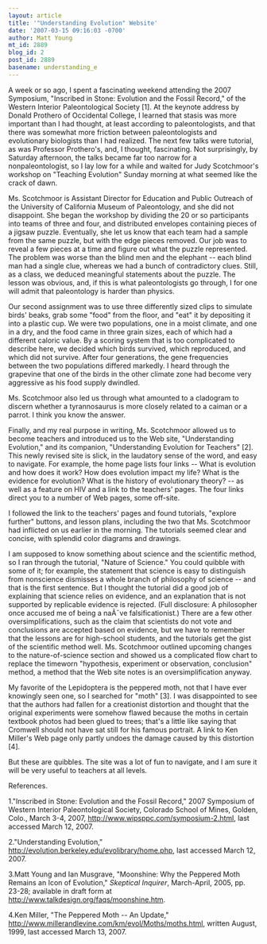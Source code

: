 ```yaml
---
layout: article
title: '"Understanding Evolution" Website'
date: '2007-03-15 09:16:03 -0700'
author: Matt Young
mt_id: 2889
blog_id: 2
post_id: 2889
basename: understanding_e
---
```

A week or so ago, I spent a fascinating weekend attending the 2007 Symposium, "Inscribed in Stone: Evolution and the Fossil Record," of the Western Interior Paleontological Society \[1\].  At the keynote address by Donald Prothero of Occidental College, I learned that stasis was more important than I had thought, at least according to paleontologists, and that there was somewhat more friction between paleontologists and evolutionary biologists than I had realized.  The next few talks were tutorial, as was Professor Prothero's, and, I thought, fascinating.  Not surprisingly, by Saturday afternoon, the talks became far too narrow for a nonpaleontologist, so I lay low for a while and waited for Judy Scotchmoor's workshop on "Teaching Evolution" Sunday morning at what seemed like the crack of dawn.

Ms. Scotchmoor is Assistant Director for Education and Public Outreach of the University of California Museum of Paleontology, and she did not disappoint.  She began the workshop by dividing the 20 or so participants into teams of three and four, and distributed envelopes containing pieces of a jigsaw puzzle.  Eventually, she let us know that each team had a sample from the same puzzle, but with the edge pieces removed.  Our job was to reveal a few pieces at a time and figure out what the puzzle represented.  The problem was worse than the blind men and the elephant -- each blind man had a single clue, whereas we had a bunch of contradictory clues.  Still, as a class, we deduced meaningful statements about the puzzle.  The lesson was obvious, and, if this is what paleontologists go through, I for one will admit that paleontology is harder than physics.

Our second assignment was to use three differently sized clips to simulate birds' beaks, grab some "food" from the floor, and "eat" it by depositing it into a plastic cup.  We were two populations, one in a moist climate, and one in a dry, and the food came in three grain sizes, each of which had a different caloric value.  By a scoring system that is too complicated to describe here, we decided which birds survived, which reproduced, and which did not survive.  After four generations, the gene frequencies between the two populations differed markedly.  I  heard through the grapevine that one of the birds in the other climate zone had become very aggressive as his food supply dwindled.

Ms. Scotchmoor also led us through what amounted to a cladogram to discern whether a tyrannosaurus is more closely related to a caiman or a parrot.  I think you know the answer.

Finally, and my real purpose in writing, Ms. Scotchmoor allowed us to become teachers and introduced us to the Web site, "Understanding Evolution," and its companion, "Understanding Evolution for Teachers" \[2\]. This newly revised site is slick, in the laudatory sense of the word, and easy to navigate.  For example, the home page lists four links -- What is evolution and how does it work?  How does evolution impact my life?  What is the evidence for evolution?  What is the history of evolutionary theory? -- as well as a feature on HIV and a link to the teachers' pages.  The four links direct you to a number of Web pages, some off-site.

I followed the link to the teachers' pages and found tutorials, "explore further" buttons, and lesson plans, including the two that Ms. Scotchmoor had inflicted on us earlier in the morning.  The tutorials seemed clear and concise, with splendid color diagrams and drawings.

I am supposed to know something about science and the scientific method, so I ran through the tutorial, "Nature of Science."  You could quibble with some of it; for example, the statement that science is easy to distinguish from nonscience dismisses a whole branch of philosophy of science -- and that is the first sentence.  But I thought the tutorial did a good job of explaining that science relies on evidence, and an explanation that is not supported by replicable evidence is rejected.  (Full disclosure: A philosopher once accused me of being a naÃ¯ve falsificationist.)  There are a few other oversimplifications, such as the claim that scientists do not vote and conclusions are accepted based on evidence, but we have to remember that the lessons are for high-school students, and the tutorials get the gist of the scientific method well.  Ms. Scotchmoor outlined upcoming changes to the nature-of-science section and showed us a complicated flow chart to replace the timeworn "hypothesis, experiment or observation, conclusion" method, a method that the Web site notes is an oversimplification anyway.

My favorite of the Lepidoptera is the peppered moth, not that I have ever knowingly seen one, so I searched for "moth" \[3\].  I was disappointed to see that the authors had fallen for a creationist distortion and thought that the original experiments were somehow flawed because the moths in certain textbook photos had been glued to trees; that's a little like saying that Cromwell should not have sat still for his famous portrait.  A link to Ken Miller's Web page only partly undoes the damage caused by this distortion \[4\].

But these are quibbles.  The site was a lot of fun to navigate, and I am sure it will be very useful to teachers at all levels.

References.

1."Inscribed in Stone: Evolution and the Fossil Record," 2007 Symposium of Western Interior Paleontological Society, Colorado School of Mines, Golden, Colo., March 3-4, 2007, http://www.wipsppc.com/symposium-2.html, last accessed March 12, 2007.

2."Understanding Evolution," http://evolution.berkeley.edu/evolibrary/home.php, last accessed March 12, 2007.

3.Matt Young and Ian Musgrave, "Moonshine: Why the Peppered Moth Remains an Icon of Evolution," _Skeptical Inquirer_, March-April, 2005, pp. 23-28; available in draft form at http://www.talkdesign.org/faqs/moonshine.htm.

4.Ken Miller, "The Peppered Moth -- An Update," http://www.millerandlevine.com/km/evol/Moths/moths.html, written August, 1999, last accessed March 13, 2007.
